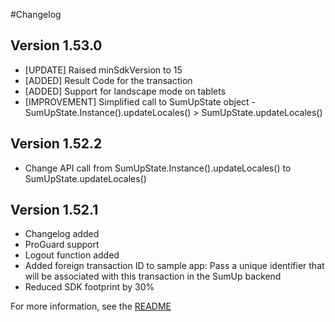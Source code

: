 #Changelog

## Version 1.53.0
* [UPDATE] Raised minSdkVersion to 15
* [ADDED] Result Code for the transaction
* [ADDED] Support for landscape mode on tablets
* [IMPROVEMENT] Simplified call to SumUpState object - SumUpState.Instance().updateLocales() > SumUpState.updateLocales()


## Version 1.52.2
* Change API call from SumUpState.Instance().updateLocales() to SumUpState.updateLocales()

## Version 1.52.1

* Changelog added
* ProGuard support
* Logout function added
* Added foreign transaction ID to sample app: Pass a unique identifier that will be associated with this transaction in the SumUp backend
* Reduced SDK footprint by 30%

For more information, see the [README](https://github.com/sumup/Android-MerchantSDK/blob/master/README.md)
